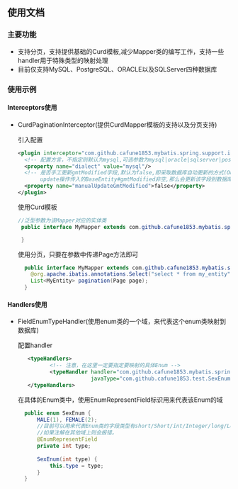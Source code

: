## 使用文档

### 主要功能
* 支持分页，支持提供基础的Curd模板,减少Mapper类的编写工作，支持一些handler用于特殊类型的映射处理
* 目前仅支持MySQL、PostgreSQL、ORACLE以及SQLServer四种数据库

### 使用示例
#### Interceptors使用
* CurdPaginationInterceptor(提供CurdMapper模板的支持以及分页支持)

    引入配置
    ```xml
    <plugin interceptor="com.github.cafune1853.mybatis.spring.support.interceptor.CurdPaginationInterceptor">
      <!-- 配置方言，不指定则默认为mysql,可选参数为mysql|oracle|sqlserver|postgresql -->
      <property name="dialect" value="mysql"/> 
      <!-- 是否手工更新gmtModified字段,默认为false,即采取数据库自动更新的方式(ON UPDATE/Trigger); 如果设置为true,且
           update操作传入的BaseEntity#gmtModified非空,那么会更新该字段到数据库,推荐设为false,使用数据库自动更新的方式 -->
      <property name="manualUpdateGmtModified">false</property>
    </plugin>
    ```
    使用Curd模板
    ```java
    //泛型参数为该Mapper对应的实体类
     public interface MyMapper extends com.github.cafune1853.mybatis.spring.support.mapper.ICurdMapper<MyEntity>{
	
     }
    ```
    使用分页，只要在参数中传递Page方法即可
    ```java
      public interface MyMapper extends com.github.cafune1853.mybatis.spring.support.mapper.ICurdMapper<MyEntity>{
	    @org.apache.ibatis.annotations.Select("select * from my_entity")
        List<MyEntity> pagination(Page page);
      }
    ```
#### Handlers使用
* FieldEnumTypeHandler(使用enum类的一个域，来代表这个enum类映射到数据库)
    
    配置handler
    ```xml
       <typeHandlers>
              <!-- 注意，在这里一定要指定要映射的具体Enum -->
              <typeHandler handler="com.github.cafune1853.mybatis.spring.support.handler.FieldEnumTypeHandler"
                           javaType="com.github.cafune1853.test.SexEnum"/>
       </typeHandlers>
    ```
    在具体的Enum类中，使用EnumRepresentField标识用来代表该Enum的域
    ```java
      public enum SexEnum {
          MALE(1), FEMALE(2);
          //目前可以用来代表Enum类的字段类型有short/Short/int/Integer/long/Long/String
          //如果注解在其他域上则会报错。
          @EnumRepresentField
          private int type;
      
          SexEnum(int type) {
              this.type = type;
          }
      }
    ```